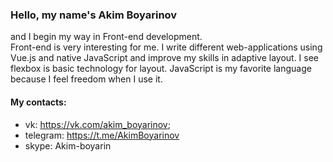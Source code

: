 ### Hello, my name's Akim Boyarinov

and I begin my way in Front-end development.    
Front-end is very interesting for me. I write different web-applications using Vue.js and native JavaScript and improve my skills in adaptive layout. I see flexbox is basic technology for layout. JavaScript is my favorite language because I feel freedom when I use it.

#### My contacts:
* vk: https://vk.com/akim_boyarinov;
* telegram: https://t.me/AkimBoyarinov
* skype: Akim-boyarin
